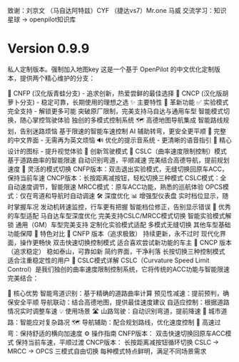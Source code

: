 致谢：刘京文 （马自达阿特兹）CYF （捷达vs7）Mr.one 马威 交流学习：知识星球 -> openpilot知识库

Version 0.9.9
========================
私人定制版本。强制加入地图key
这是一个基于 OpenPilot 的中文优化定制版本，提供两个精心维护的分支：

🐸 CNFP (汉化版青蛙分支) - 追求创新，热爱尝鲜的最佳选择
🥕 CNCP (汉化版胡萝卜分支) - 稳定可靠，长期使用的理想之选
✨ 主要特性
🌟 革新功能
✅ 实验模式完全支持 - 解锁更多可能
突破原厂限制，完美支持马自达与通用车型
智能模式切换，随心掌控驾驶体验
独创的多模式控制系统
🗺️ 高德地图导航集成
智能路线规划，告别迷路烦恼
基于限速的智能车速控制
AI 辅助转弯，更安全更平顺
🎯 完整的中文界面 - 无需再为英文烦恼
🔊 优化的提示音系统 - 更清晰的语音指引
🎨 精心设计的图标 - 提升视觉体验
🚀 创新驾驶模式
🎯 CSLC（曲率速度限制控制）模式
基于道路曲率的智能限速
自动识别弯道，平顺减速
完美结合高德导航，提前规划速度
🔄 灵活的模式切换
CNFP版本：双击退出实验模式，无缝切换回原车ACC，保持当前车速
CNCP版本：长按距离减按钮，轻松切换三种模式
CSLC模式：全自动速度调节，智能限速
MRCC模式：原车ACC功能，熟悉的巡航体验
OPCS模式：仅在弯道和导航时自动调速
🛠️ 深度优化
📊 增强型仪表盘
实时档位显示，随时掌握车况
发动机转速监控，行车更有把握
智能档位修正，告别显示错误
🚗 优秀的车型适配
马自达车型深度优化
完美支持CSLC/MRCC模式切换
智能实验模式解锁
通用（GM）车型完美支持
定制化实验模式适配
多模式无缝切换
其他车型基础功能保障
🔄 特色对比
🐸 CNFP 版本（追求极致）
持续更新，永不过时
现代化界面，操作更畅快
双击快速切换控制模式
适合喜欢尝试新功能的车主
🥕 CNCP 版本（追求稳定）
稳如泰山，可靠如新
简约界面，干净利落
长按切换三种控制模式
适合注重稳定性的用户
📖 CSLC模式详解
CSLC（Curvature Speed Limit Control）是我们独创的曲率速度限制控制系统，它将传统的ACC功能与智能限速完美结合：

🎯 核心优势
智能弯道识别：基于精确的道路曲率计算
预见性减速：提前预判，确保安全平顺
导航联动：结合高德地图，提供最佳速度建议
自适应控制：根据道路情况实时调整车速
💡 使用场景
🛣️ 山路驾驶：自动识别弯道，提前降速
🌆 城市道路：智能应对复杂路况
🗺️ 导航辅助：配合规划路线，优化速度控制
🔄 高速过弯：保持舒适的横向加速度
⚙️ 操作指南
CNFP版本：
双击快速切换回原车ACC模式
保持当前车速，平顺过渡
CNCP版本：
长按距离减按钮循环切换
CSLC → MRCC → OPCS 三模式自由切换
每种模式特点鲜明，满足不同场景需求